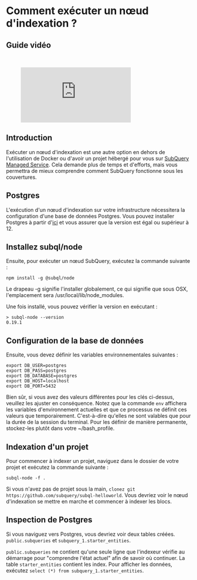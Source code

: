 # Comment exécuter un nœud d'indexation ?

## Guide vidéo

<br/>
<figure class="video_container">
  <iframe src="https://www.youtube.com/embed/QfNsR12ItnA" frameborder="0" allowfullscreen="true"></iframe>
</figure>

## Introduction

Exécuter un nœud d'indexation est une autre option en dehors de l'utilisation de Docker ou d'avoir un projet hébergé pour vous sur [SubQuery Managed Service](https://managedservice.subquery.network/). Cela demande plus de temps et d'efforts, mais vous permettra de mieux comprendre comment SubQuery fonctionne sous les couvertures.

## Postgres

L'exécution d'un nœud d'indexation sur votre infrastructure nécessitera la configuration d'une base de données Postgres. Vous pouvez installer Postgres à partir d'[ici](https://www.postgresql.org/download/) et vous assurer que la version est égal ou supérieur à 12.

## Installez subql/node

Ensuite, pour exécuter un nœud SubQuery, exécutez la commande suivante :

```shell
npm install -g @subql/node
```

Le drapeau -g signifie l'installer globalement, ce qui signifie que sous OSX, l'emplacement sera /usr/local/lib/node_modules.

Une fois installé, vous pouvez vérifier la version en exécutant :

```shell
> subql-node --version
0.19.1
```

## Configuration de la base de données

Ensuite, vous devez définir les variables environnementales suivantes :

```shell
export DB_USER=postgres
export DB_PASS=postgres
export DB_DATABASE=postgres
export DB_HOST=localhost
export DB_PORT=5432
```

Bien sûr, si vous avez des valeurs différentes pour les clés ci-dessus, veuillez les ajuster en conséquence. Notez que la commande `env` affichera les variables d'environnement actuelles et que ce processus ne définit ces valeurs que temporairement. C'est-à-dire qu'elles ne sont valables que pour la durée de la session du terminal. Pour les définir de manière permanente, stockez-les plutôt dans votre ~/bash_profile.

## Indexation d'un projet

Pour commencer à indexer un projet, naviguez dans le dossier de votre projet et exécutez la commande suivante :

```shell
subql-node -f .
```

Si vous n'avez pas de projet sous la main, `clonez git https://github.com/subquery/subql-helloworld`. Vous devriez voir le nœud d'indexation se mettre en marche et commencer à indexer les blocs.

## Inspection de Postgres

Si vous naviguez vers Postgres, vous devriez voir deux tables créées. `public.subqueries` et `subquery_1.starter_entities`.

`public.subqueries` ne contient qu'une seule ligne que l'indexeur vérifie au démarrage pour "comprendre l'état actuel" afin de savoir où continuer. La table `starter_entities` contient les index. Pour afficher les données, exécutez `select (*) from subquery_1.starter_entities`.
